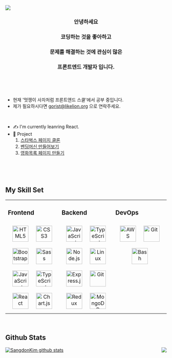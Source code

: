 ![](https://capsule-render.vercel.app/api?type=Waving&color=auto&height=300&section=header&text=SangDon&fontSize=40)

<!--윤식님 감사합니다-->
### <p align ="center"> 안녕하세요 </p>
### <p align ="center">코딩하는 것을 좋아하고 </p>
### <p align ="center">문제를 해결하는 것에 관심이 많은 </p>
### <p align ="center"> 프론트엔드 개발자 입니다.</p>
<br>
<br>
<br>

  

- 현재 '멋쟁이 사자처럼 프론트앤드 스쿨'에서 공부 중입니다.
- 제가 필요하시다면 gorist@likelion.org 으로 연락주세요.

<br>

- ✍ I'm currently leanring React.
- 📂 Project <br>
  1. [스타벅스 페이지 클론](https://sangdon1029.github.io/Starbucks-clone/)
  2. [벤딩머신 만들어보기](https://projectlv3.netlify.app/)
  3. [영화목록 페이지 만들기](https://sangdon1029.github.io/Project/)  
<br>
<br>
<br>


## My Skill Set  
<table><tr><td valign="top" width="33%">



### Frontend  
<div align="center">  
<img style="margin: 10px" src="https://profilinator.rishav.dev/skills-assets/html5-original-wordmark.svg" alt="HTML5" height="50" />  
<img style="margin: 10px" src="https://profilinator.rishav.dev/skills-assets/css3-original-wordmark.svg" alt="CSS3" height="50" />  
<img style="margin: 10px" src="https://profilinator.rishav.dev/skills-assets/bootstrap-plain.svg" alt="Bootstrap" height="50" />  
<img style="margin: 10px" src="https://profilinator.rishav.dev/skills-assets/sass-original.svg" alt="Sass" height="50" />  
<img style="margin: 10px" src="https://profilinator.rishav.dev/skills-assets/javascript-original.svg" alt="JavaScript" height="50" />  
<img style="margin: 10px" src="https://profilinator.rishav.dev/skills-assets/typescript-original.svg" alt="TypeScript" height="50" />  
<img style="margin: 10px" src="https://profilinator.rishav.dev/skills-assets/react-original-wordmark.svg" alt="React" height="50" />  
<img style="margin: 10px" src="https://profilinator.rishav.dev/skills-assets/logo-title.svg" alt="Chart.js" height="50" />  
</div>

</td><td valign="top" width="33%">



### Backend  
<div align="center">  
<img style="margin: 10px" src="https://profilinator.rishav.dev/skills-assets/javascript-original.svg" alt="JavaScript" height="50" />  
<img style="margin: 10px" src="https://profilinator.rishav.dev/skills-assets/typescript-original.svg" alt="TypeScript" height="50" />  
<img style="margin: 10px" src="https://profilinator.rishav.dev/skills-assets/nodejs-original-wordmark.svg" alt="Node.js" height="50" />  
<img style="margin: 10px" src="https://profilinator.rishav.dev/skills-assets/linux-original.svg" alt="Linux" height="50" />  
<img style="margin: 10px" src="https://profilinator.rishav.dev/skills-assets/express-original-wordmark.svg" alt="Express.js" height="50" />  
<img style="margin: 10px" src="https://profilinator.rishav.dev/skills-assets/git-scm-icon.svg" alt="Git" height="50" />  
<img style="margin: 10px" src="https://profilinator.rishav.dev/skills-assets/redux-original.svg" alt="Redux" height="50" />  
<img style="margin: 10px" src="https://profilinator.rishav.dev/skills-assets/mongodb-original-wordmark.svg" alt="MongoDB" height="50" />  
</div>

</td><td valign="top" width="33%">



### DevOps  
<div align="center">  
<img style="margin: 10px" src="https://profilinator.rishav.dev/skills-assets/amazonwebservices-original-wordmark.svg" alt="AWS" height="50" />  
<img style="margin: 10px" src="https://profilinator.rishav.dev/skills-assets/git-scm-icon.svg" alt="Git" height="50" />  
<img style="margin: 10px" src="https://profilinator.rishav.dev/skills-assets/gnu_bash-icon.svg" alt="Bash" height="50" />  
</div>

</td></tr></table>  

<br/>  


## Github Stats  
<img src="https://github-readme-stats.vercel.app/api/top-langs/?username=Sangdon1029&hide_border=true&layout=compact" align="right" />  

[![SangdonKim github stats](https://github-readme-stats.vercel.app/api?username=Sangdon1029&count_private=true&bg_color=green)](https://github.com/anuraghazra/github-readme-stats)








